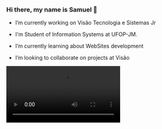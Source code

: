 ### Hi there, my name is Samuel 👋

- I’m currently working on Visão Tecnologia e Sistemas Jr

- I'm Student of Information Systems at UFOP-JM.

- I’m currently learning about WebSites development

- I’m looking to collaborate on projects at Visão 


![Dev](https://media.giphy.com/media/iIqmM5tTjmpOB9mpbn/giphy.mp4)
